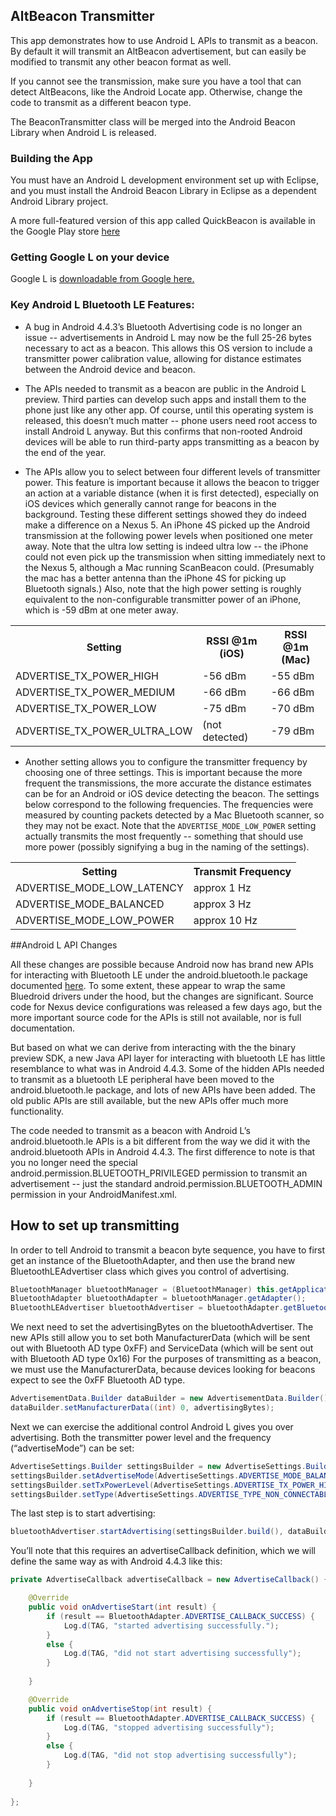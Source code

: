 ## AltBeacon Transmitter

This app demonstrates how to use Android L APIs to transmit as a beacon.  By default it will transmit an AltBeacon advertisement, but can easily be modified to transmit any other
beacon format as well.

If you cannot see the transmission, make sure you have a tool that can detect AltBeacons, like the Android Locate app.  Otherwise, change the code to transmit as a different beacon type.

The BeaconTransmitter class will be merged into the Android Beacon Library when Android L is released.

### Building the App

You must have an Android L development environment set up with Eclipse, and you must install the Android Beacon Library in Eclipse as a dependent Android Library project.

A more full-featured version of this app called QuickBeacon is available in the Google Play store [here](https://play.google.com/store/apps/details?id=com.radiusnetworks.quickbeacon)

### Getting Google L on your device

Google L is [downloadable from Google here.](https://developer.android.com/preview/setup-sdk.html)

### Key Android L Bluetooth LE Features:

* A bug in Android 4.4.3’s Bluetooth Advertising code is no longer an issue -- advertisements in Android L may now be the full 25-26 bytes necessary to act as a beacon.  This allows this OS version to include a transmitter power calibration value, allowing for distance estimates between the Android device and beacon.

* The APIs needed to transmit as a beacon are public in the Android L preview.  Third parties can develop such apps and install them to the phone just like any other app.  Of course, until this operating system is released, this doesn’t much matter -- phone users need root access to install Android L anyway.  But this confirms that non-rooted Android devices will be able to run third-party apps transmitting as a beacon by the end of the year.

* The APIs allow you to select between four different levels of transmitter power.   This feature is important because it allows the beacon to trigger an action at a variable distance (when it is first detected), especially on iOS devices which generally cannot range for beacons in the background.  Testing these different settings showed they do indeed make a difference on a Nexus 5.  An iPhone 4S picked up the Android transmission at the following power levels when positioned one meter away.  Note that the ultra low setting is indeed ultra low -- the iPhone could not even pick up the transmission when sitting immediately next to the Nexus 5, although a Mac running ScanBeacon could.  (Presumably the mac has a better antenna than the iPhone 4S for picking up Bluetooth signals.)  Also, note that the high power setting is roughly equivalent to the non-configurable transmitter power of an iPhone, which is -59 dBm at one meter away.

<table class="rsum">
<tr><th>Setting</th><th>RSSI @1m (iOS)</th><th>RSSI @1m (Mac)</th></tr>
<tr><td>ADVERTISE_TX_POWER_HIGH
</td><td>-56 dBm
</td><td>-55 dBm
</td></tr>
<tr><td>ADVERTISE_TX_POWER_MEDIUM
</td><td>-66 dBm
</td><td>-66 dBm
</td></tr>
<tr><td>ADVERTISE_TX_POWER_LOW
</td><td>-75 dBm
</td><td>-70 dBm
</td></tr>
<tr><td>ADVERTISE_TX_POWER_ULTRA_LOW
</td><td>(not detected)
</td><td>-79 dBm
</td></tr>
</table>

* Another setting allows you to configure the transmitter frequency by choosing one of three settings.  This is important because the more frequent the transmissions, the more accurate the distance estimates can be for an Android or iOS device detecting the beacon.  The settings below correspond to the following frequencies.  The frequencies were measured by counting packets detected by a Mac Bluetooth scanner, so they may not be exact.  Note that the `ADVERTISE_MODE_LOW_POWER` setting actually transmits the most frequently -- something that should use more power (possibly signifying a bug in the naming of the settings).

<table class="rsum">
<tr><th>Setting
</th><th>Transmit Frequency
</th></tr><tr><td>ADVERTISE_MODE_LOW_LATENCY
</td><td>approx 1 Hz
</td></tr><tr><td>ADVERTISE_MODE_BALANCED
</td><td>approx 3 Hz
</td></tr><tr><td>ADVERTISE_MODE_LOW_POWER
</td><td>approx 10 Hz
</td></tr></table>

##Android L API Changes

All these changes are possible because Android now has brand new APIs for  interacting with Bluetooth LE under the android.bluetooth.le package documented [here](https://developer.android.com/preview/api-overview.html).
To some extent, these appear to wrap the same Bluedroid drivers under the hood, but the changes are significant.  Source code for Nexus device configurations was released a few days ago, but the more important source code for the APIs is still not available, nor is full documentation.   

But based on what we can derive from interacting with the the binary preview SDK, a new Java API layer for interacting with bluetooth LE has little resemblance to what was in Android 4.4.3.  Some of the hidden APIs needed to transmit as a bluetooth LE peripheral have been moved to the android.bluetooth.le package, and lots of new APIs have been added.  The old public APIs are still available, but the new APIs offer much more functionality.

The code needed to transmit as a beacon with Android L’s android.bluetooth.le APIs is a bit different from the way we did it with the android.bluetooth APIs in Android 4.4.3.   The first difference to note is that you no longer need the special android.permission.BLUETOOTH_PRIVILEGED permission to transmit an advertisement -- just  the standard android.permission.BLUETOOTH_ADMIN permission in your AndroidManifest.xml.

## How to set up transmitting 

In order to tell Android to transmit a beacon byte sequence, you have to first get an instance of the BluetoothAdapter, and then use the brand new BluetoothLEAdvertiser class which gives you control of advertising.

```java
BluetoothManager bluetoothManager = (BluetoothManager) this.getApplicationContext().getSystemService(Context.BLUETOOTH_SERVICE);
BluetoothAdapter bluetoothAdapter = bluetoothManager.getAdapter();		
BluetoothLEAdvertiser bluetoothAdvertiser = bluetoothAdapter.getBluetoothLeAdvertiser()
```

We next need to set the advertisingBytes on the bluetoothAdvertiser.  The new APIs still allow you to set both ManufacturerData (which will be sent out with Bluetooth AD type 0xFF) and ServiceData (which will be sent out with Bluetooth AD type 0x16)  For the purposes of transmitting as a beacon, we must use the ManufacturerData, because devices looking for beacons expect to see the 0xFF Bluetooth AD type.

```java
AdvertisementData.Builder dataBuilder = new AdvertisementData.Builder();
dataBuilder.setManufacturerData((int) 0, advertisingBytes);
```
Next we can exercise the additional control Android L gives you over advertising.  Both the transmitter power level and the frequency (“advertiseMode”) can be set:

```java
AdvertiseSettings.Builder settingsBuilder = new AdvertiseSettings.Builder();
settingsBuilder.setAdvertiseMode(AdvertiseSettings.ADVERTISE_MODE_BALANCED);			
settingsBuilder.setTxPowerLevel(AdvertiseSettings.ADVERTISE_TX_POWER_HIGH); 		
settingsBuilder.setType(AdvertiseSettings.ADVERTISE_TYPE_NON_CONNECTABLE);
```

The last step is to start advertising:

```java
bluetoothAdvertiser.startAdvertising(settingsBuilder.build(), dataBuilder.build(), advertiseCallback);
```

You’ll note that this requires an advertiseCallback definition, which we will define the same way as with Android 4.4.3 like this:

```java
private AdvertiseCallback advertiseCallback = new AdvertiseCallback() {

	@Override
	public void onAdvertiseStart(int result) {
		if (result == BluetoothAdapter.ADVERTISE_CALLBACK_SUCCESS) {
			Log.d(TAG, "started advertising successfully.");					
		}
		else {
			Log.d(TAG, "did not start advertising successfully");
		}
		
	}

	@Override
	public void onAdvertiseStop(int result) {
		if (result == BluetoothAdapter.ADVERTISE_CALLBACK_SUCCESS) {
			Log.d(TAG, "stopped advertising successfully");
		}
		else {
			Log.d(TAG, "did not stop advertising successfully");
		}
		
	}
    
};
```